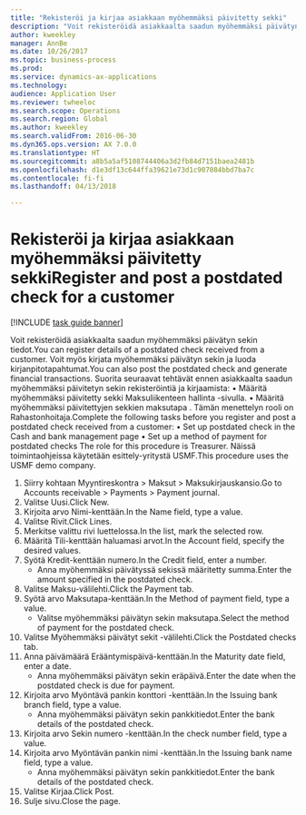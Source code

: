 ```yaml
--- 
title: "Rekisteröi ja kirjaa asiakkaan myöhemmäksi päivitetty sekki"
description: "Voit rekisteröidä asiakkaalta saadun myöhemmäksi päivätyn sekin tiedot."
author: kweekley
manager: AnnBe
ms.date: 10/26/2017
ms.topic: business-process
ms.prod: 
ms.service: dynamics-ax-applications
ms.technology: 
audience: Application User
ms.reviewer: twheeloc
ms.search.scope: Operations
ms.search.region: Global
ms.author: kweekley
ms.search.validFrom: 2016-06-30
ms.dyn365.ops.version: AX 7.0.0
ms.translationtype: HT
ms.sourcegitcommit: a8b5a5af5108744406a3d2fb84d7151baea2481b
ms.openlocfilehash: d1e3df13c644ffa39621e73d1c907084bbd7ba7c
ms.contentlocale: fi-fi
ms.lasthandoff: 04/13/2018

---
```

# <a name="register-and-post-a-postdated-check-for-a-customer"></a><span data-ttu-id="8e4a8-103">Rekisteröi ja kirjaa asiakkaan myöhemmäksi päivitetty sekki</span><span class="sxs-lookup"><span data-stu-id="8e4a8-103">Register and post a postdated check for a customer</span></span>

[!INCLUDE [task guide banner](../../includes/task-guide-banner.md)]

<span data-ttu-id="8e4a8-104">Voit rekisteröidä asiakkaalta saadun myöhemmäksi päivätyn sekin tiedot.</span><span class="sxs-lookup"><span data-stu-id="8e4a8-104">You can register details of a postdated check received from a customer.</span></span> <span data-ttu-id="8e4a8-105">Voit myös kirjata myöhemmäksi päivätyn sekin ja luoda kirjanpitotapahtumat.</span><span class="sxs-lookup"><span data-stu-id="8e4a8-105">You can also post the postdated check and generate financial transactions.</span></span>   <span data-ttu-id="8e4a8-106">Suorita seuraavat tehtävät ennen asiakkaalta saadun myöhemmäksi päivitetyn sekin rekisteröintiä ja kirjaamista: • Määritä myöhemmäksi päivitetty sekki Maksuliikenteen hallinta -sivulla. • Määritä myöhemmäksi päivitettyjen sekkien maksutapa . Tämän menettelyn rooli on Rahastonhoitaja.</span><span class="sxs-lookup"><span data-stu-id="8e4a8-106">Complete the following tasks before you register and post a postdated check received from a customer:   • Set up postdated check in the Cash and bank management page • Set up a method of payment for postdated checks   The role for this procedure is Treasurer.</span></span> <span data-ttu-id="8e4a8-107">Näissä toimintaohjeissa käytetään esittely-yritystä USMF.</span><span class="sxs-lookup"><span data-stu-id="8e4a8-107">This procedure uses the USMF demo company.</span></span>

1. <span data-ttu-id="8e4a8-108">Siirry kohtaan Myyntireskontra > Maksut > Maksukirjauskansio.</span><span class="sxs-lookup"><span data-stu-id="8e4a8-108">Go to Accounts receivable > Payments > Payment journal.</span></span>
2. <span data-ttu-id="8e4a8-109">Valitse Uusi.</span><span class="sxs-lookup"><span data-stu-id="8e4a8-109">Click New.</span></span>
3. <span data-ttu-id="8e4a8-110">Kirjoita arvo Nimi-kenttään.</span><span class="sxs-lookup"><span data-stu-id="8e4a8-110">In the Name field, type a value.</span></span>
4. <span data-ttu-id="8e4a8-111">Valitse Rivit.</span><span class="sxs-lookup"><span data-stu-id="8e4a8-111">Click Lines.</span></span>
5. <span data-ttu-id="8e4a8-112">Merkitse valittu rivi luettelossa.</span><span class="sxs-lookup"><span data-stu-id="8e4a8-112">In the list, mark the selected row.</span></span>
6. <span data-ttu-id="8e4a8-113">Määritä Tili-kenttään haluamasi arvot.</span><span class="sxs-lookup"><span data-stu-id="8e4a8-113">In the Account field, specify the desired values.</span></span>
7. <span data-ttu-id="8e4a8-114">Syötä Kredit-kenttään numero.</span><span class="sxs-lookup"><span data-stu-id="8e4a8-114">In the Credit field, enter a number.</span></span>
    * <span data-ttu-id="8e4a8-115">Anna myöhemmäksi päivätyssä sekissä määritetty summa.</span><span class="sxs-lookup"><span data-stu-id="8e4a8-115">Enter the amount specified in the postdated check.</span></span>  
8. <span data-ttu-id="8e4a8-116">Valitse Maksu-välilehti.</span><span class="sxs-lookup"><span data-stu-id="8e4a8-116">Click the Payment tab.</span></span>
9. <span data-ttu-id="8e4a8-117">Syötä arvo Maksutapa-kenttään.</span><span class="sxs-lookup"><span data-stu-id="8e4a8-117">In the Method of payment field, type a value.</span></span>
    * <span data-ttu-id="8e4a8-118">Valitse myöhemmäksi päivätyn sekin maksutapa.</span><span class="sxs-lookup"><span data-stu-id="8e4a8-118">Select the method of payment for the postdated check.</span></span>  
10. <span data-ttu-id="8e4a8-119">Valitse Myöhemmäksi päivätyt sekit -välilehti.</span><span class="sxs-lookup"><span data-stu-id="8e4a8-119">Click the Postdated checks tab.</span></span>
11. <span data-ttu-id="8e4a8-120">Anna päivämäärä Erääntymispäivä-kenttään.</span><span class="sxs-lookup"><span data-stu-id="8e4a8-120">In the Maturity date field, enter a date.</span></span>
    * <span data-ttu-id="8e4a8-121">Anna myöhemmäksi päivätyn sekin eräpäivä.</span><span class="sxs-lookup"><span data-stu-id="8e4a8-121">Enter the date when the postdated check is due for payment.</span></span>  
12. <span data-ttu-id="8e4a8-122">Kirjoita arvo Myöntävä pankin konttori -kenttään.</span><span class="sxs-lookup"><span data-stu-id="8e4a8-122">In the Issuing bank branch field, type a value.</span></span>
    * <span data-ttu-id="8e4a8-123">Anna myöhemmäksi päivätyn sekin pankkitiedot.</span><span class="sxs-lookup"><span data-stu-id="8e4a8-123">Enter the bank details of the postdated check.</span></span>  
13. <span data-ttu-id="8e4a8-124">Kirjoita arvo Sekin numero -kenttään.</span><span class="sxs-lookup"><span data-stu-id="8e4a8-124">In the check number field, type a value.</span></span>
14. <span data-ttu-id="8e4a8-125">Kirjoita arvo Myöntävän pankin nimi -kenttään.</span><span class="sxs-lookup"><span data-stu-id="8e4a8-125">In the Issuing bank name field, type a value.</span></span>
    * <span data-ttu-id="8e4a8-126">Anna myöhemmäksi päivätyn sekin pankkitiedot.</span><span class="sxs-lookup"><span data-stu-id="8e4a8-126">Enter the bank details of the postdated check.</span></span>  
15. <span data-ttu-id="8e4a8-127">Valitse Kirjaa.</span><span class="sxs-lookup"><span data-stu-id="8e4a8-127">Click Post.</span></span>
16. <span data-ttu-id="8e4a8-128">Sulje sivu.</span><span class="sxs-lookup"><span data-stu-id="8e4a8-128">Close the page.</span></span>


